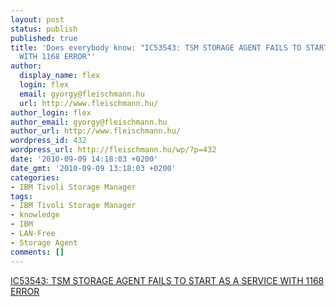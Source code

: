 ```yaml
---
layout: post
status: publish
published: true
title: 'Does everybody know: "IC53543: TSM STORAGE AGENT FAILS TO START AS A SERVICE
  WITH 1168 ERROR"'
author:
  display_name: flex
  login: flex
  email: gyorgy@fleischmann.hu
  url: http://www.fleischmann.hu/
author_login: flex
author_email: gyorgy@fleischmann.hu
author_url: http://www.fleischmann.hu/
wordpress_id: 432
wordpress_url: http://fleischmann.hu/wp/?p=432
date: '2010-09-09 14:18:03 +0200'
date_gmt: '2010-09-09 13:18:03 +0200'
categories:
- IBM Tivoli Storage Manager
tags:
- IBM Tivoli Storage Manager
- knowledge
- IBM
- LAN-Free
- Storage Agent
comments: []
---
```

<p><a href="http://www-01.ibm.com/support/docview.wss?uid=swg1IC53543">IC53543: TSM STORAGE AGENT FAILS TO START AS A SERVICE WITH 1168 ERROR</a></p>
